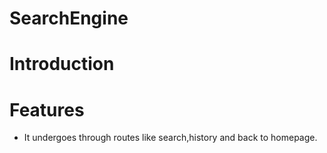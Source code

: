 # SearchEngine

# Introduction
  
# Features
- It undergoes through routes like search,history and back to homepage.

